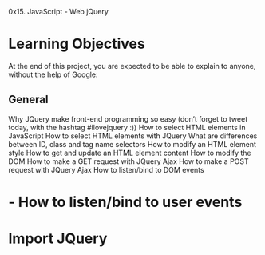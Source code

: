 0x15. JavaScript - Web jQuery

# Learning Objectives
At the end of this project, you are expected to be able to explain to anyone, without the help of Google:

## General
Why JQuery make front-end programming so easy (don’t forget to tweet today, with the hashtag #ilovejquery :))
How to select HTML elements in JavaScript
How to select HTML elements with JQuery
What are differences between ID, class and tag name selectors
How to modify an HTML element style
How to get and update an HTML element content
How to modify the DOM
How to make a GET request with JQuery Ajax
How to make a POST request with JQuery Ajax
How to listen/bind to DOM events
# - How to listen/bind to user events

# Import JQuery
<head>
    <script src="https://code.jquery.com/jquery-3.2.1.min.js"></script>
</head>
